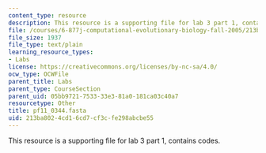 ```yaml
---
content_type: resource
description: This resource is a supporting file for lab 3 part 1, contains codes.
file: /courses/6-877j-computational-evolutionary-biology-fall-2005/213ba8024cd16cd7cf3cfe298abcbe55_pf11_0344.fasta
file_size: 1937
file_type: text/plain
learning_resource_types:
- Labs
license: https://creativecommons.org/licenses/by-nc-sa/4.0/
ocw_type: OCWFile
parent_title: Labs
parent_type: CourseSection
parent_uid: 05bb9721-7533-33e3-81a0-181ca03c40a7
resourcetype: Other
title: pf11_0344.fasta
uid: 213ba802-4cd1-6cd7-cf3c-fe298abcbe55
---
```

This resource is a supporting file for lab 3 part 1, contains codes.